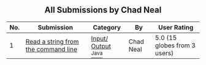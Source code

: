 ﻿<div align="center">

## All Submissions by Chad Neal

</div>

No.  | Submission | Category | By   | User Rating
---- | ---------- | -------- | ---- | -----------
1 | [Read a string from the command line<br />](https://github.com/Planet-Source-Code/chad-neal-read-a-string-from-the-command-line__2-2431) | [Input/ Output<br /><sup>Java</sup>](../ByCategory/input-output__2-84.md) | Chad Neal | 5.0 (15 globes from 3 users)
